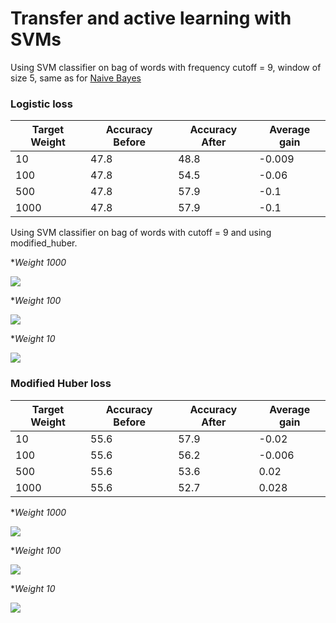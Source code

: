 # Transfer and active learning with SVMs

Using SVM classifier on bag of words with frequency cutoff = 9, window of size 5, same as for [Naive Bayes](transfer_active.md)

### Logistic loss

|Target Weight| Accuracy Before | Accuracy After | Average gain|
| --- | --- | --- | --- |
|10|47.8|48.8|-0.009|
|100|47.8|54.5|-0.06|
|500|47.8|57.9|-0.1|
|1000|47.8|57.9|-0.1|

Using SVM classifier on bag of words with cutoff = 9 and using modified_huber. 

**Weight 1000*

![](WeightedSVMPartialFitPassiveTransferClassifier_Medline_weight1000.png)


**Weight 100*

![](WeightedSVMPartialFitPassiveTransferClassifier_Medline_weight100.png)


**Weight 10*

![](WeightedSVMPartialFitPassiveTransferClassifier_Medline_weight10.png)

### Modified Huber loss

|Target Weight| Accuracy Before | Accuracy After | Average gain|
| --- | --- | --- | --- |
|10|55.6|57.9|-0.02|
|100|55.6|56.2|-0.006|
|500|55.6|53.6|0.02|
|1000|55.6|52.7|0.028|

**Weight 1000*

![](WeightedSVMHuberPartialFitPassiveTransferClassifier_Medline_weight1000.png)

**Weight 100*

![](WeightedSVMHuberPartialFitPassiveTransferClassifier_Medline_weight100.png)

**Weight 10*

![](WeightedSVMHuberPartialFitPassiveTransferClassifier_Medline_weight10.png)

